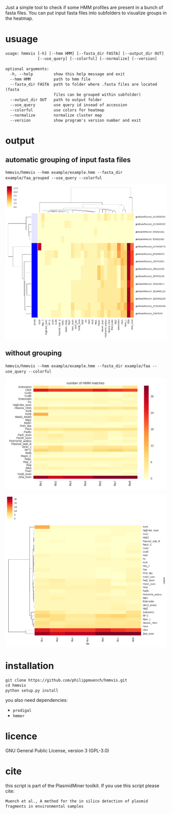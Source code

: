 Just a simple tool to check if some HMM profiles are present in a bunch of fasta files. You can put input fasta files into subfolders to visualize groups in the heatmap.

# usuage

```
usage: hmmvis [-h] [--hmm HMM] [--fasta_dir FASTA] [--output_dir OUT]
              [--use_query] [--colorful] [--normalize] [--version]

optional arguments:
  -h, --help         show this help message and exit
  --hmm HMM          path to hmm file
  --fasta_dir FASTA  path to folder where .fasta files are located (fasta
                     files can be grouped within subfolder)
  --output_dir OUT   path to output folder
  --use_query        use query id insead of accession
  --colorful         use colors for heatmap
  --normalize        normalize cluster map
  --version          show program's version number and exit
```


# output
## automatic grouping of input fasta files

`hmmvis/hmmvis --hmm example/example.hmm --fasta_dir example/faa_grouped --use_query --colorful`

![alt text](cluster_grouped.png "example clustermap grouped")

## without grouping

`hmmvis/hmmvis --hmm example/example.hmm --fasta_dir example/faa --use_query --colorful`

![alt text](heatmap.png "example heatmap")

![alt text](cluster.png "example clustermap")

# installation

```
git clone https://github.com/philippmuench/hmmvis.git
cd hmmvis
python setup.py install
```

you also need dependencies: 
- `prodigal`
- `hmmer`

# licence
GNU General Public License, version 3 (GPL-3.0)

# cite
this script is part of the PlasmidMiner toolkit. If you use this script please cite:

```
Muench et al., A method for the in silico detection of plasmid fragments in environmental samples
```

